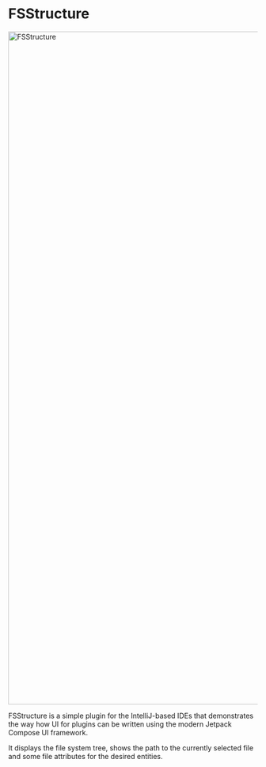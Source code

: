 # FSStructure

<img width="1359" alt="FSStructure" src="https://github.com/morozkin/FSStructure/assets/16591888/5b117287-5da1-4d49-8f75-9ee62dd85947">

FSStructure is a simple plugin for the IntelliJ-based IDEs that demonstrates the way how UI for plugins can be written using the modern Jetpack Compose UI framework.

It displays the file system tree, shows the path to the currently selected file and some file attributes for the desired entities.
